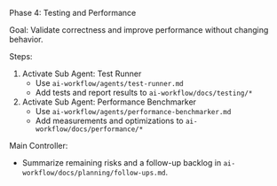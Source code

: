 Phase 4: Testing and Performance

Goal: Validate correctness and improve performance without changing behavior.

Steps:
1) Activate Sub Agent: Test Runner
   - Use `ai-workflow/agents/test-runner.md`
   - Add tests and report results to `ai-workflow/docs/testing/*`
2) Activate Sub Agent: Performance Benchmarker
   - Use `ai-workflow/agents/performance-benchmarker.md`
   - Add measurements and optimizations to `ai-workflow/docs/performance/*`

Main Controller:
- Summarize remaining risks and a follow-up backlog in `ai-workflow/docs/planning/follow-ups.md`.